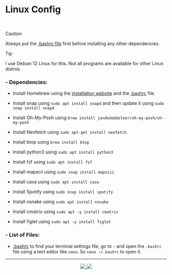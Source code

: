 # Linux Config

<br />

> [!CAUTION]
> Always put the [.bashrc file](/Terminal/.bashrc) first before installing any other dependencies.

> [!TIP]
> I use Debian 12 Linux for this. Not all programs are available for other Linux distros.

### - Dependencies:
  - Install Homebrew using the [installation website](https://docs.brew.sh/Homebrew-on-Linux#install) and the [.bashrc](/Linux/Terminal/.bashrc) file.
  - Install snap using `sudo apt install snapd` and then update it using `sudo snap install snapd`

  - Install Oh-My-Posh using `brew install jandedobbeleer/oh-my-posh/oh-my-posh`
  - Install Neofetch using `sudo apt-get install neofetch`
  - Install btop using `brew install btop`
  - Install python3 using `sudo apt install python3`
  - Install fzf using `sudo apt install fzf`
  - Install mapscii using `sudo snap install mapscii`
  - Install cava using `sudo apt install cava`
  - Install Spotify using `sudo snap install spotify`
  - Install nsnake using `sudo apt install nsnake`
  - Install cmatrix using `sudo apt -y install cmatrix`
  - Install figlet using `sudo apt -y install figlet`

### - List of Files:
  - [.bashrc](/Terminal/.bashrc) to find your terminal settings file, go to `~` and open the `.bashrc` file using a text editor like `nano`. So `nano ~/.bashrc` to open it.

<hr />

<div align="center">
  <a href="https://github.com/james-beans/config" target="_blank">
    <img src="https://custom-icon-badges.demolab.com/badge/Go-Home-1F222E?style=for-the-badge&color=black&logoColor=black&logo=home&labelColor=white" target="_blank" />
  </a>
  <a href="https://github.com/james-beans/config/blob/main/LICENSE" target="_blank">
    <img src="https://custom-icon-badges.demolab.com/badge/GNU-GPLV3-1F222E?style=for-the-badge&color=black&logoColor=black&logo=law&labelColor=white" target="_blank" />
  </a>
</div>
